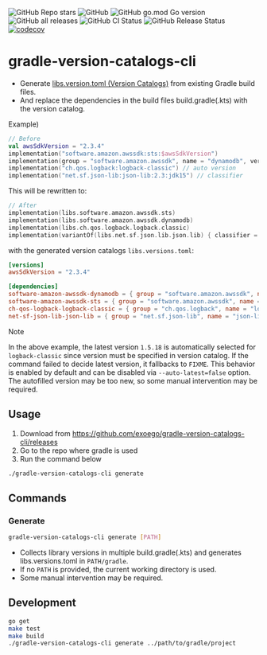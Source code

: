 ![GitHub Repo stars](https://img.shields.io/github/stars/exoego/gradle-version-catalogs-cli?style=social)
![GitHub](https://img.shields.io/github/license/exoego/gradle-version-catalogs-cli)
![GitHub go.mod Go version](https://img.shields.io/github/go-mod/go-version/exoego/gradle-version-catalogs-cli)
![GitHub all releases](https://img.shields.io/github/downloads/exoego/gradle-version-catalogs-cli/total)
![GitHub CI Status](https://img.shields.io/github/actions/workflow/status/exoego/gradle-version-catalogs-cli/ci.yaml?branch=main&label=CI)
![GitHub Release Status](https://img.shields.io/github/v/release/exoego/gradle-version-catalogs-cli)
[![codecov](https://codecov.io/gh/exoego/gradle-version-catalogs-cli/graph/badge.svg?token=TP2GijRLFG)](https://codecov.io/gh/exoego/gradle-version-catalogs-cli)

# gradle-version-catalogs-cli

- Generate [libs.version.toml (Version Catalogs)](https://docs.gradle.org/current/userguide/version_catalogs.html) from existing Gradle build files.
- And replace the dependencies in the build files build.gradle(.kts) with the version catalog.

Example)

```Kotlin
// Before 
val awsSdkVersion = "2.3.4"
implementation("software.amazon.awssdk:sts:$awsSdkVersion")
implementation(group = "software.amazon.awssdk", name = "dynamodb", version = awsSdkVersion)
implementation("ch.qos.logback:logback-classic") // auto version
implementation("net.sf.json-lib:json-lib:2.3:jdk15") // classifier
```

This will be rewritten to:

```Kotlin
// After
implementation(libs.software.amazon.awssdk.sts)
implementation(libs.software.amazon.awssdk.dynamodb)
implementation(libs.ch.qos.logback.logback.classic)
implementation(variantOf(libs.net.sf.json.lib.json.lib) { classifier = "jdk15" })
```

with the generated version catalogs `libs.versions.toml`: 

```toml
[versions]
awsSdkVersion = "2.3.4"

[dependencies]
software-amazon-awssdk-dynamodb = { group = "software.amazon.awssdk", name = "dynamodb", version.ref = "awsSdkVersion" }
software-amazon-awssdk-sts = { group = "software.amazon.awssdk", name = "sts", version.ref = "awsSdkVersion" }
ch-qos-logback-logback-classic = { group = "ch.qos.logback", name = "logback-classic", version = "1.5.18" }
net-sf-json-lib-json-lib = { group = "net.sf.json-lib", name = "json-lib", version = "2.3" }
```

> [!NOTE]
> In the above example, the latest version `1.5.18` is automatically selected for `logback-classic` since version must be specified in version catalog. If the command failed to decide latest version, it fallbacks to `FIXME`.
> This behavior is enabled by default and can be disabled via `--auto-latest=false` option.
> The autofilled version may be too new, so some manual intervention may be required.
  
## Usage

1. Download from https://github.com/exoego/gradle-version-catalogs-cli/releases
2. Go to the repo where gradle is used
3. Run the command below

```bash
./gradle-version-catalogs-cli generate
```

## Commands

### Generate

```bash
gradle-version-catalogs-cli generate [PATH]
```  

- Collects library versions in multiple build.gradle(.kts) and generates libs.versions.toml in `PATH/gradle`.
- If no `PATH` is provided, the current working directory is used.
- Some manual intervention may be required.

## Development

```bash
go get
make test
make build
./gradle-version-catalogs-cli generate ../path/to/gradle/project
```
